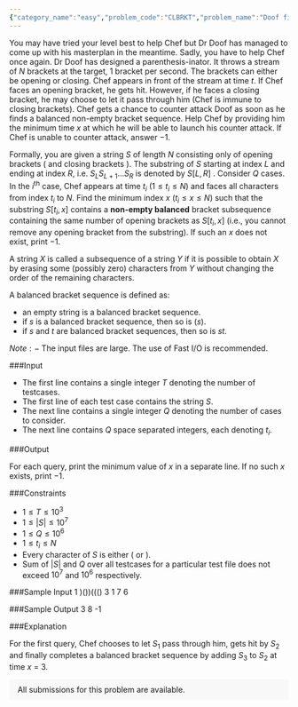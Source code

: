 ```yaml
---
{"category_name":"easy","problem_code":"CLBRKT","problem_name":"Doof fires Brackets","problemComponents":{"constraints":"","constraintsState":false,"subtasks":"","subtasksState":false,"inputFormat":"","inputFormatState":false,"outputFormat":"","outputFormatState":false,"sampleTestCases":{}},"video_editorial_url":"","languages_supported":{"0":"CPP14","1":"C","2":"JAVA","3":"PYTH 3.6","4":"CPP17","5":"PYTH","6":"PYP3","7":"CS2","8":"ADA","9":"PYPY","10":"TEXT","11":"PAS fpc","12":"NODEJS","13":"RUBY","14":"PHP","15":"GO","16":"HASK","17":"TCL","18":"PERL","19":"SCALA","20":"LUA","21":"kotlin","22":"BASH","23":"JS","24":"LISP sbcl","25":"rust","26":"PAS gpc","27":"BF","28":"CLOJ","29":"R","30":"D","31":"CAML","32":"FORT","33":"ASM","34":"swift","35":"FS","36":"WSPC","37":"LISP clisp","38":"SQL","39":"SCM guile","40":"PERL6","41":"ERL","42":"CLPS","43":"ICK","44":"NICE","45":"PRLG","46":"ICON","47":"COB","48":"SCM chicken","49":"PIKE","50":"SCM qobi","51":"ST","52":"SQLQ","53":"NEM"},"max_timelimit":1.5,"source_sizelimit":50000,"problem_author":"sarthakmanna","problem_tester":"","date_added":"19-06-2020","tags":{"0":"avijit_agarwal","1":"cole2020","2":"easy","3":"sarthakmanna","4":"stack"},"problem_difficulty_level":"Easy","best_tag":"","editorial_url":"https://discuss.codechef.com/problems/CLBRKT","time":{"view_start_date":1594838700,"submit_start_date":1594838700,"visible_start_date":1594838700,"end_date":1735669800},"is_direct_submittable":false,"problemDiscussURL":"https://discuss.codechef.com/search?q=CLBRKT","is_proctored":false,"visitedContests":{},"layout":"problem"}
---
```

You may have tried your level best to help Chef but Dr Doof has managed to come up with his masterplan in the meantime. Sadly, you have to help Chef once again. Dr Doof has designed a parenthesis-inator. It throws a stream of $N$ brackets at the target, $1$ bracket per second. The brackets can either be opening or closing. Chef appears in front of the stream at time $t$. If Chef faces an opening bracket, he gets hit. However, if he faces a closing bracket, he may choose to let it pass through him (Chef is immune to closing brackets). Chef gets a chance to counter attack Doof as soon as he finds a balanced non-empty bracket sequence. Help Chef by providing him the minimum time $x$ at which he will be able to launch his counter attack. If Chef is unable to counter attack, answer $-1$.

Formally, you are given a string $S$ of length $N$ consisting only of opening brackets $($ and closing brackets $)$. The substring of $S$ starting at index $L$ and ending at index $R$, i.e. $S_L S_{L+1} \ldots S_{R}$ is denoted by $S[L, R]$ . Consider $Q$ cases. In the $i^{\text{th}}$ case, Chef appears at time $t_i$ $(1 \leq t_i \leq N)$ and faces all characters from index $t_i$ to $N$. Find the minimum index $x$ $(t_i \leq x \leq N)$ such that the substring $S[t_i, x]$ contains a **non-empty balanced** bracket subsequence containing the same number of opening brackets as $S[t_i, x]$ (i.e., you cannot remove any opening bracket from the substring). If such an $x$ does not exist, print $-1$.

A string $X$ is called a subsequence of a string $Y$ if it is possible to obtain $X$ by erasing some (possibly zero) characters from $Y$ without changing the order of the remaining characters.

A balanced bracket sequence is defined as:  
- an empty string is a balanced bracket sequence.
- if $s$ is a balanced bracket sequence, then so is $(s)$.
- if $s$ and $t$ are balanced bracket sequences, then so is $st$.

$Note :-$ The input files are large. The use of Fast I/O is recommended.

###Input

- The first line contains a single integer $T$ denoting the number of testcases.
- The first line of each test case contains the string $S$.
- The next line contains a single integer $Q$ denoting the number of cases to consider.
- The next line contains $Q$ space separated integers, each denoting $t_i$.

###Output

For each query, print the minimum value of $x$ in a separate line. If no such $x$ exists, print $-1$.


###Constraints 

- $1 \leq T \leq 10^3$
- $1 \leq |S| \leq 10^7$
- $1 \leq Q \leq 10^6$
- $1 \leq t_i \leq N$
- Every character of $S$ is either $($ or $)$.
- Sum of $|S|$ and $Q$ over all testcases for a particular test file does not exceed $10^7$ and $10^6$ respectively.

###Sample Input
	1
	)())((()
	3
	1 7 6

###Sample Output
	3
	8
	-1
	
###Explanation

For the first query, Chef chooses to let $S_1$ pass through him, gets hit by $S_2$ and finally completes a balanced bracket sequence by adding $S_3$ to $S_2$ at time $x$ = $3$.
<aside style='background: #f8f8f8;padding: 10px 15px;'><div>All submissions for this problem are available.</div></aside>